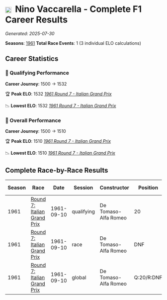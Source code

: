 # <img src="https://upload.wikimedia.org/wikipedia/commons/0/03/Flag_of_Italy.svg" alt="Italy" width="20" height="auto" style="vertical-align: middle; margin-right: 5px;" onerror="this.outerHTML='🇮🇹'; this.style.marginRight='5px';"/> Nino Vaccarella - Complete F1 Career Results

*Generated: 2025-07-30*

**Seasons**: [1961](../seasons/1961-season-report)
**Total Race Events**: 1 (3 individual ELO calculations)

## Career Statistics

### 🏁 Qualifying Performance
**Career Journey**: 1500 → 1532

🏆 **Peak ELO**: 1532
   *[1961 Round 7 - Italian Grand Prix](../seasons/1961-season-report#round-7-italian-grand-prix)*

📉 **Lowest ELO**: 1532
   *[1961 Round 7 - Italian Grand Prix](../seasons/1961-season-report#round-7-italian-grand-prix)*

### 🌟 Overall Performance
**Career Journey**: 1500 → 1510

🏆 **Peak ELO**: 1510
   *[1961 Round 7 - Italian Grand Prix](../seasons/1961-season-report#round-7-italian-grand-prix)*

📉 **Lowest ELO**: 1510
   *[1961 Round 7 - Italian Grand Prix](../seasons/1961-season-report#round-7-italian-grand-prix)*


## Complete Race-by-Race Results

| Season | Race | Date | Session | Constructor | Position | Starting ELO | ELO Change | Final ELO | Teammate |
|--------|------|------|---------|-------------|----------|--------------|------------|-----------|----------|
| 1961 | [Round 7: Italian Grand Prix](../seasons/1961-season-report#round-7-italian-grand-prix) | 1961-09-10 | qualifying | De Tomaso-Alfa Romeo | 20 | 1500 | +32 | 1532 | <img src="https://upload.wikimedia.org/wikipedia/commons/0/03/Flag_of_Italy.svg" alt="Italy" width="20" height="auto" style="vertical-align: middle; margin-right: 5px;" onerror="this.outerHTML='🇮🇹'; this.style.marginRight='5px';"/> Roberto Bussinello |
| 1961 | [Round 7: Italian Grand Prix](../seasons/1961-season-report#round-7-italian-grand-prix) | 1961-09-10 | race | De Tomaso-Alfa Romeo | DNF | 1500 | N/A | 1500 | <img src="https://upload.wikimedia.org/wikipedia/commons/0/03/Flag_of_Italy.svg" alt="Italy" width="20" height="auto" style="vertical-align: middle; margin-right: 5px;" onerror="this.outerHTML='🇮🇹'; this.style.marginRight='5px';"/> Roberto Bussinello |
| 1961 | [Round 7: Italian Grand Prix](../seasons/1961-season-report#round-7-italian-grand-prix) | 1961-09-10 | global | De Tomaso-Alfa Romeo | Q:20/R:DNF | 1500 | +10 | 1510 | <img src="https://upload.wikimedia.org/wikipedia/commons/0/03/Flag_of_Italy.svg" alt="Italy" width="20" height="auto" style="vertical-align: middle; margin-right: 5px;" onerror="this.outerHTML='🇮🇹'; this.style.marginRight='5px';"/> Roberto Bussinello |
